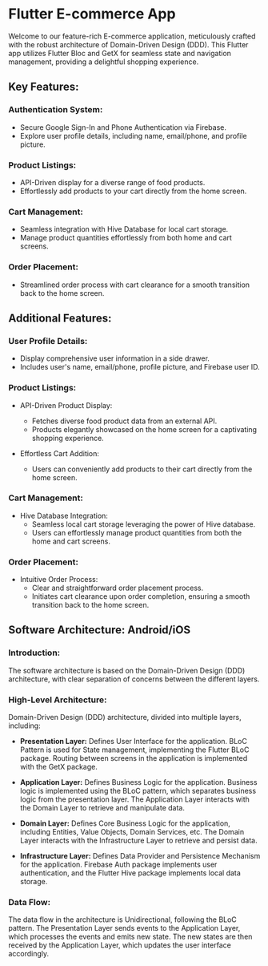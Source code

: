 # Flutter E-commerce App

Welcome to our feature-rich E-commerce application, meticulously crafted with the robust architecture of Domain-Driven Design (DDD). This Flutter app utilizes Flutter Bloc and GetX for seamless state and navigation management, providing a delightful shopping experience.

## Key Features:

### Authentication System:

- Secure Google Sign-In and Phone Authentication via Firebase.
- Explore user profile details, including name, email/phone, and profile picture.

### Product Listings:

- API-Driven display for a diverse range of food products.
- Effortlessly add products to your cart directly from the home screen.

### Cart Management:

- Seamless integration with Hive Database for local cart storage.
- Manage product quantities effortlessly from both home and cart screens.

### Order Placement:

- Streamlined order process with cart clearance for a smooth transition back to the home screen.

## Additional Features:

### User Profile Details:

- Display comprehensive user information in a side drawer.
- Includes user's name, email/phone, profile picture, and Firebase user ID.

### Product Listings:

- API-Driven Product Display:
  - Fetches diverse food product data from an external API.
  - Products elegantly showcased on the home screen for a captivating shopping experience.

- Effortless Cart Addition:
  - Users can conveniently add products to their cart directly from the home screen.

### Cart Management:

- Hive Database Integration:
  - Seamless local cart storage leveraging the power of Hive database.
  - Users can effortlessly manage product quantities from both the home and cart screens.

### Order Placement:

- Intuitive Order Process:
  - Clear and straightforward order placement process.
  - Initiates cart clearance upon order completion, ensuring a smooth transition back to the home screen.

## Software Architecture: Android/iOS

### Introduction:

The software architecture is based on the Domain-Driven Design (DDD) architecture, with clear separation of concerns between the different layers.

### High-Level Architecture:

Domain-Driven Design (DDD) architecture, divided into multiple layers, including:
- **Presentation Layer:** Defines User Interface for the application. BLoC Pattern is used for State management, implementing the Flutter BLoC package. Routing between screens in the application is implemented with the GetX package.
  
- **Application Layer:** Defines Business Logic for the application. Business logic is implemented using the BLoC pattern, which separates business logic from the presentation layer. The Application Layer interacts with the Domain Layer to retrieve and manipulate data.

- **Domain Layer:** Defines Core Business Logic for the application, including Entities, Value Objects, Domain Services, etc. The Domain Layer interacts with the Infrastructure Layer to retrieve and persist data.

- **Infrastructure Layer:** Defines Data Provider and Persistence Mechanism for the application. Firebase Auth package implements user authentication, and the Flutter Hive package implements local data storage.

### Data Flow:

The data flow in the architecture is Unidirectional, following the BLoC pattern. The Presentation Layer sends events to the Application Layer, which processes the events and emits new state. The new states are then received by the Application Layer, which updates the user interface accordingly.
